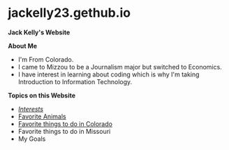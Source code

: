 # jackelly23.gethub.io
**Jack Kelly's Website**

**About Me**

* I'm From Colorado.
* I came to Mizzou to be a Journalism major but switched to Economics.
* I have interest in learning about coding which is why I'm taking Introduction to Information Technology.

**Topics on this Website**

* [*Interests*](https://github.com/jackelly23/Jackelly23.gethub.io-interests.git)
* [Favorite Animals](https://github.com/jackelly23/jackelly23.gethub.io-animals.git)
* [Favorite things to do in Colorado](https://github.com/jackelly23/Jackelly23.gethub.io-colorado.git)
* Favorite things to do in Missouri
* My Goals
